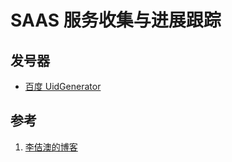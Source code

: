 <!-- toc -->
# SAAS 服务收集与进展跟踪


## 发号器


* [百度 UidGenerator](https://github.com/baidu/uid-generator/blob/master/README.zh_cn.md)



## 参考

1. [李佶澳的博客][1]

[1]: https://www.lijiaocn.com "李佶澳的博客"

